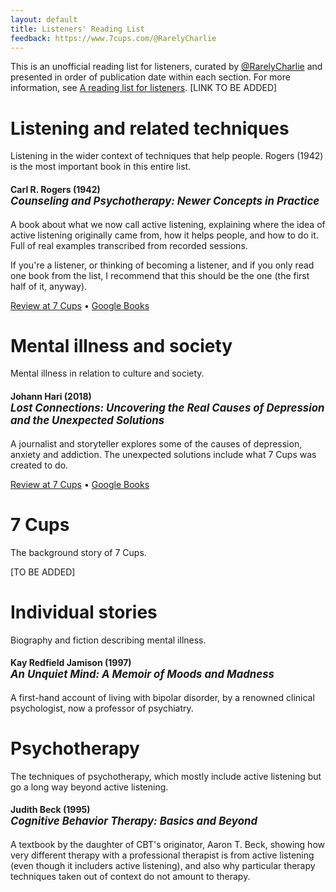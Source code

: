 ```yaml
---
layout: default
title: Listeners' Reading List
feedback: https://www.7cups.com/@RarelyCharlie
---
```

<style>h4>em {display: block; font-size: 120%;}</style>
This is an unofficial reading list for listeners, curated by [@RarelyCharlie](https://www.7cups.com/@RarelyCharlie) and presented in order of publication date within each section. For more information, see [A reading list for listeners](#). \[LINK TO BE ADDED\]

# Listening and related techniques

Listening in the wider context of techniques that help people. Rogers (1942) is the most important book in this entire list.

#### Carl R. Rogers (1942) _Counseling and Psychotherapy: Newer Concepts in Practice_

A book about what we now call active listening, explaining where the idea of active listening originally came from, how it helps people, and how to do it. Full of real examples transcribed from recorded sessions. 

If you're a listener, or thinking of becoming a listener, and if you only read one book from the list, I recommend that this should be the one (the first half of it, anyway).

[Review at 7 Cups](# "TO BE ADDED") &bull; [Google Books](https://books.google.com/books?id=nbU4AAAAIAAJ)

# Mental illness and society

Mental illness in relation to culture and society.

#### Johann Hari (2018) _Lost Connections: Uncovering the Real Causes of Depression and the Unexpected Solutions_

A journalist and storyteller explores some of the causes of depression, anxiety and addiction. The unexpected solutions include what 7 Cups was created to do.

[Review at 7 Cups](# "TO BE ADDED") &bull; [Google Books](https://books.google.com/books?id=WIg2DwAAQBAJ)

# 7 Cups

The background story of 7 Cups.

\[TO BE ADDED\]

# Individual stories

Biography and fiction describing mental illness.

#### Kay Redfield Jamison (1997) _An Unquiet Mind: A Memoir of Moods and Madness_

A first-hand account of living with bipolar disorder, by a renowned clinical psychologist, now a professor of psychiatry.

# Psychotherapy

The techniques of psychotherapy, which mostly include active listening but go a long way beyond active listening.

#### Judith Beck (1995) _Cognitive Behavior Therapy: Basics and Beyond_

A textbook by the daughter of CBT's originator, Aaron T. Beck, showing how very different therapy with a professional therapist is from active listening (even though it includers active listening), and also why particular therapy techniques taken out of context do not amount to therapy.

